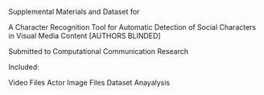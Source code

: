 Supplemental Materials and Dataset for 

A Character Recognition Tool for Automatic Detection of Social Characters in Visual Media Content
[AUTHORS BLINDED]

Submitted to Computational Communication Research

Included:

Video Files
Actor Image Files
Dataset
Anayalysis 
